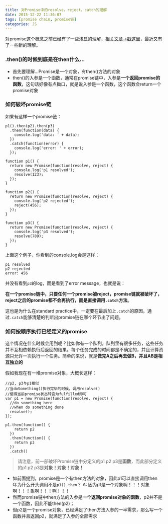 ```yaml
---
title: 对Promise中的resolve，reject，catch的理解
date: 2015-12-22 11:36:07
tags: [promise chain, promise链]
categories: JS
---
```

对promise这个概念之前已经有了一些浅显的理解，[相关文章->戳这里](http://sabrinaluo.com/tech/2015/12/01/promise/)，最近又有了一些新的理解。

### .then()的时候到底是在then什么…
* 首先要理解…Promise是一个对象，有then()方法的对象
* then()的入参是一个函数，通常在promise链中，入参是**一个返回promise的函数**，这句话好像有点拗口，就是说入参是一个函数，这个函数会return一个promise对象

### 如何破坏promise链
如果有这样一个promise链：

```
p1().then(p2).then(p3)
  .then(function(data) {
    console.log('data: ' + data);
  })
  .catch(function(error) {
    console.log('error: ' + error);
  });

function p1() {
  return new Promise(function(resolve, reject) {
    console.log('p1 resolved');
    resolve(123);
  });
}

function p2() {
  return new Promise(function(resolve, reject) {
    console.log('p2 rejected');
    reject(456);
  });
}

function p3() {
  return new Promise(function(resolve, reject) {
    console.log('p3 resolved');
    resolve(789);
  });
}
```

上面这个例子，你看到的console.log会是这样：
```
p1 resolved
p2 rejected
error: 456
```
并没有看到`p3`的log，而是看到了error message，也就是说：

**在一个promise链中，只要任何一个promise被reject，promise链就被破坏了，reject之后的promise都不会再执行，而是直接调用`.catch`方法**。

这也是为什么在standard practice中，一定要在最后加上`.catch`的原因。通过`.catch`能够清楚的判断出promise链在哪个环节出了问题。

### 如何按顺序执行已经定义的promise
这个情况在什么时候会用到呢？比如你有一个队列，队列里有很多任务，这些任务并不互相依赖执行后返回的结果。每个任务完成的时间都是不确定的，并且计算资源只允许一次执行一个任务。简单的来说，就是**做完A之后再去做B，并且AB是相互独立的**

假如我现在有一堆promise对象，大概长这样：
```
//p2, p3与p1相似
//当doSomething()执行完毕的时候，调用resolve()
//使得当前promise状态转变为fulfilled即可
var p1 = new Promise(function(resolve, reject) {
  //do something here
  //when do something done
  resolve();
});

p1.then(function() {
    return p2
  })
  .then(function() {
    return p3
  })
  .catch()
```
> 请注意，前一部破坏Promise链中分定义的p1 p2 p3是**函数**，而此部分定义的p1 p2 p3是**对象！对象！对象！**

* 如前面提到，promise是一个有then方法的对象，因此p1可以直接调用then
Q:为什么开头调用不是`p1().then`？
A: 因为p1是一个对象啊！！！对象啊！！！象啊！！！啊！！！
* 然而promise链中then方法的入参是**一个返回promise对象的函数**，p2并不是一个函数，因此不能then(p2)；
* 但p2是一个promise对象，已经满足了then方法入参的一半需求，那么写一个函数并且返回p2，就满足了入参的全部需求

